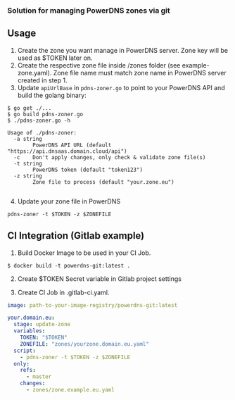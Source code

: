 ### Solution for managing PowerDNS zones via git

## Usage
1. Create the zone you want manage in PowerDNS server. Zone key will be used as $TOKEN later on.
2. Create the respective zone file inside /zones folder (see example-zone.yaml). Zone file name must match zone name in PowerDNS server created in step 1.
3. Update `apiUrlBase` in `pdns-zoner.go` to point to your PowerDNS API and build the golang binary:

```
$ go get ./...
$ go build pdns-zoner.go
$ ./pdns-zoner.go -h

Usage of ./pdns-zoner:
  -a string
    	PowerDNS API URL (default "https://api.dnsaas.domain.cloud/api")
  -c	Don't apply changes, only check & validate zone file(s)
  -t string
    	PowerDNS token (default "token123")
  -z string
    	Zone file to process (default "your.zone.eu")
    
```
  
4. Update your zone file in PowerDNS
```
pdns-zoner -t $TOKEN -z $ZONEFILE
```
  
  
## CI Integration (Gitlab example) 
1. Build Docker Image to be used in your CI Job. 

```
$ docker build -t powerdns-git:latest .
```

2. Create $TOKEN Secret variable in Gitlab project settings

3. Create CI Job in .gitlab-ci.yaml.
```yaml
image: path-to-your-image-registry/powerdns-git:latest

your.domain.eu:
  stage: update-zone
  variables:
    TOKEN: "$TOKEN"
    ZONEFILE: "zones/yourzone.domain.eu.yaml"
  script:
    - pdns-zoner -t $TOKEN -z $ZONEFILE
  only:
    refs:
      - master
    changes:
      - zones/zone.example.eu.yaml
```
